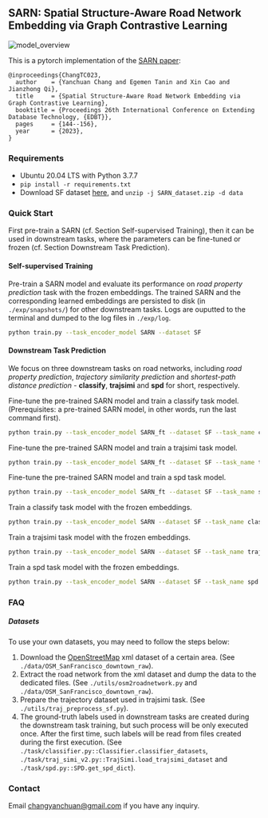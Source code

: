 ## SARN: Spatial Structure-Aware Road Network Embedding via Graph Contrastive Learning


![model_overview](https://user-images.githubusercontent.com/9978126/198295822-e880ff26-9d76-4531-a6ee-25dce5ec1cfd.png)


This is a pytorch implementation of the [SARN paper](https://openproceedings.org/2023/conf/edbt/paper-193.pdf):

```
@inproceedings{ChangTC023,
  author    = {Yanchuan Chang and Egemen Tanin and Xin Cao and Jianzhong Qi},
  title     = {Spatial Structure-Aware Road Network Embedding via Graph Contrastive Learning},
  booktitle = {Proceedings 26th International Conference on Extending Database Technology, {EDBT}},
  pages     = {144--156},
  year      = {2023},
}
```


### Requirements
- Ubuntu 20.04 LTS with Python 3.7.7
- `pip install -r requirements.txt`
- Download SF dataset [here](https://drive.google.com/drive/folders/1mQXjGl8zi1TtBm2IKzP414GX6ID1b6Hm?usp=sharing), and `unzip -j SARN_dataset.zip -d data`


### Quick Start
First pre-train a SARN (cf. Section Self-supervised Training), then it can be used in downstream tasks, where the parameters can be fine-tuned or frozen (cf. Section Downstream Task Prediction).

#### Self-supervised Training

Pre-train a SARN model and evaluate its performance on *road property prediction* task with the frozen embeddings. The trained SARN and the corresponding learned embeddings are persisted to disk (in `./exp/snapshots/`) for other downstream tasks. Logs are ouputted to the terminal and dumped to the log files in `./exp/log`. 
```bash
python train.py --task_encoder_model SARN --dataset SF
```

#### Downstream Task Prediction

We focus on three downstream tasks on road networks, including *road property prediction*, *trajectory similarity prediction* and *shortest-path distance prediction* - **classify**, **trajsimi** and **spd** for short, respectively. 

Fine-tune the pre-trained SARN model and train a classify task model. (Prerequisites: a pre-trained SARN model, in other words, run the last command first).
```bash
python train.py --task_encoder_model SARN_ft --dataset SF --task_name classify --task_pretrained_model
```

Fine-tune the pre-trained SARN model and train a trajsimi task model.
```bash
python train.py --task_encoder_model SARN_ft --dataset SF --task_name trajsimi --task_pretrained_model 
```

Fine-tune the pre-trained SARN model and train a spd task model.
```bash
python train.py --task_encoder_model SARN_ft --dataset SF --task_name spd --task_pretrained_model 
```

Train a classify task model with the frozen embeddings.
```bash
python train.py --task_encoder_model SARN --dataset SF --task_name classify --task_pretrained_model 
```

Train a trajsimi task model with the frozen embeddings.
```bash
python train.py --task_encoder_model SARN --dataset SF --task_name trajsimi --task_pretrained_model 
```

Train a spd task model with the frozen embeddings.
```bash
python train.py --task_encoder_model SARN --dataset SF --task_name spd --task_pretrained_model 
```


### FAQ
##### Datasets
To use your own datasets, you may need to follow the steps below:
1. Download the [OpenStreetMap](https://www.openstreetmap.org/) xml dataset of a certain area. (See `./data/OSM_SanFrancisco_downtown_raw`).
2. Extract the road network from the xml dataset and dump the data to the dedicated files. (See `./utils/osm2roadnetwork.py` and `./data/OSM_SanFrancisco_downtown_raw`).
3. Prepare the trajectory dataset used in trajsimi task. (See `./utils/traj_preprocess_sf.py`). 
4. The ground-truth labels used in downstream tasks are created during the downstream task training, but such process will be only executed once. After the first time, such labels will be read from files created during the first execution. (See `./task/classifier.py::Classifier.classifier_datasets`, `./task/traj_simi_v2.py::TrajSimi.load_trajsimi_dataset` and `./task/spd.py::SPD.get_spd_dict`).



### Contact
Email changyanchuan@gmail.com if you have any inquiry.
